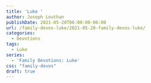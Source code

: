 ```yaml
---
title: 'Luke '
author: Joseph Louthan
publishDate: 2021-05-20T06:00:00-06:00
url: /family-devos-luke/2021-05-20-family-devos-luke/
categories:
  - Devotions
tags:
  - Luke
series:
  - 'Family Devotions: Luke'
css: "family-devos"
draft: true
---
```

